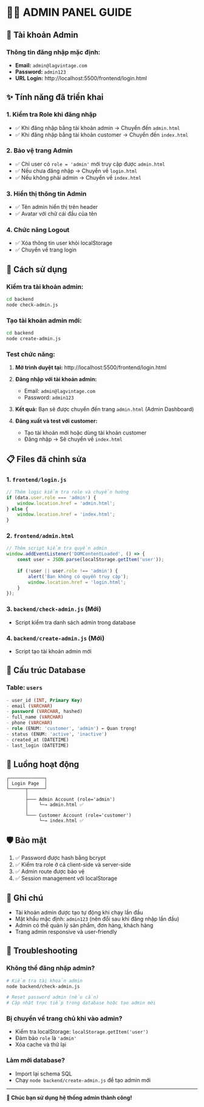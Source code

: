# 👨‍💼 ADMIN PANEL GUIDE

## 🔐 Tài khoản Admin

### Thông tin đăng nhập mặc định:
- **Email:** `admin@lagvintage.com`
- **Password:** `admin123`
- **URL Login:** http://localhost:5500/frontend/login.html

## ✨ Tính năng đã triển khai

### 1. **Kiểm tra Role khi đăng nhập**
- ✅ Khi đăng nhập bằng tài khoản admin → Chuyển đến `admin.html`
- ✅ Khi đăng nhập bằng tài khoản customer → Chuyển đến `index.html`

### 2. **Bảo vệ trang Admin**
- ✅ Chỉ user có `role = 'admin'` mới truy cập được `admin.html`
- ✅ Nếu chưa đăng nhập → Chuyển về `login.html`
- ✅ Nếu không phải admin → Chuyển về `index.html`

### 3. **Hiển thị thông tin Admin**
- ✅ Tên admin hiển thị trên header
- ✅ Avatar với chữ cái đầu của tên

### 4. **Chức năng Logout**
- ✅ Xóa thông tin user khỏi localStorage
- ✅ Chuyển về trang login

## 🚀 Cách sử dụng

### Kiểm tra tài khoản admin:
```bash
cd backend
node check-admin.js
```

### Tạo tài khoản admin mới:
```bash
cd backend
node create-admin.js
```

### Test chức năng:

1. **Mở trình duyệt tại:** http://localhost:5500/frontend/login.html

2. **Đăng nhập với tài khoản admin:**
   - Email: `admin@lagvintage.com`
   - Password: `admin123`

3. **Kết quả:** Bạn sẽ được chuyển đến trang `admin.html` (Admin Dashboard)

4. **Đăng xuất và test với customer:**
   - Tạo tài khoản mới hoặc dùng tài khoản customer
   - Đăng nhập → Sẽ chuyển về `index.html`

## 📋 Files đã chỉnh sửa

### 1. `frontend/login.js`
```javascript
// Thêm logic kiểm tra role và chuyển hướng
if (data.user.role === 'admin') {
    window.location.href = 'admin.html';
} else {
    window.location.href = 'index.html';
}
```

### 2. `frontend/admin.html`
```javascript
// Thêm script kiểm tra quyền admin
window.addEventListener('DOMContentLoaded', () => {
    const user = JSON.parse(localStorage.getItem('user'));
    
    if (!user || user.role !== 'admin') {
        alert('Bạn không có quyền truy cập');
        window.location.href = 'login.html';
    }
});
```

### 3. `backend/check-admin.js` (Mới)
- Script kiểm tra danh sách admin trong database

### 4. `backend/create-admin.js` (Mới)
- Script tạo tài khoản admin mới

## 🔧 Cấu trúc Database

### Table: `users`
```sql
- user_id (INT, Primary Key)
- email (VARCHAR)
- password (VARCHAR, hashed)
- full_name (VARCHAR)
- phone (VARCHAR)
- role (ENUM: 'customer', 'admin') ← Quan trọng!
- status (ENUM: 'active', 'inactive')
- created_at (DATETIME)
- last_login (DATETIME)
```

## 🎯 Luồng hoạt động

```
┌─────────────┐
│ Login Page  │
└──────┬──────┘
       │
       ├─── Admin Account (role='admin')
       │    └─→ admin.html ✅
       │
       └─── Customer Account (role='customer')
            └─→ index.html ✅
```

## 🛡️ Bảo mật

1. ✅ Password được hash bằng bcrypt
2. ✅ Kiểm tra role ở cả client-side và server-side
3. ✅ Admin route được bảo vệ
4. ✅ Session management với localStorage

## 📝 Ghi chú

- Tài khoản admin được tạo tự động khi chạy lần đầu
- Mật khẩu mặc định: `admin123` (nên đổi sau khi đăng nhập lần đầu)
- Admin có thể quản lý sản phẩm, đơn hàng, khách hàng
- Trang admin responsive và user-friendly

## 🐛 Troubleshooting

### Không thể đăng nhập admin?
```bash
# Kiểm tra tài khoản admin
node backend/check-admin.js

# Reset password admin (nếu cần)
# Cập nhật trực tiếp trong database hoặc tạo admin mới
```

### Bị chuyển về trang chủ khi vào admin?
- Kiểm tra localStorage: `localStorage.getItem('user')`
- Đảm bảo `role` là `'admin'`
- Xóa cache và thử lại

### Làm mới database?
- Import lại schema SQL
- Chạy `node backend/create-admin.js` để tạo admin mới

---

**🎉 Chúc bạn sử dụng hệ thống admin thành công!**
